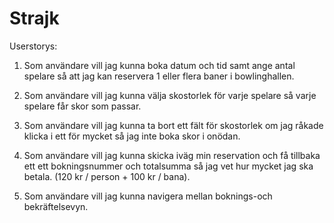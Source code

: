 # Strajk

Userstorys:

1. Som användare vill jag kunna boka datum och tid samt ange antal spelare så att jag kan reservera 1 eller flera baner i bowlinghallen.

2. Som användare vill jag kunna välja skostorlek för varje spelare så varje spelare får skor som passar.

3. Som användare vill jag kunna ta bort ett fält för skostorlek om jag råkade klicka i ett för mycket så jag inte boka skor i onödan.

4. Som användare vill jag kunna skicka iväg min reservation och få tillbaka ett ett bokningsnummer och totalsumma så jag vet hur mycket jag ska betala. (120 kr / person + 100 kr / bana).

5. Som användare vill jag kunna navigera mellan boknings-och bekräftelsevyn.
